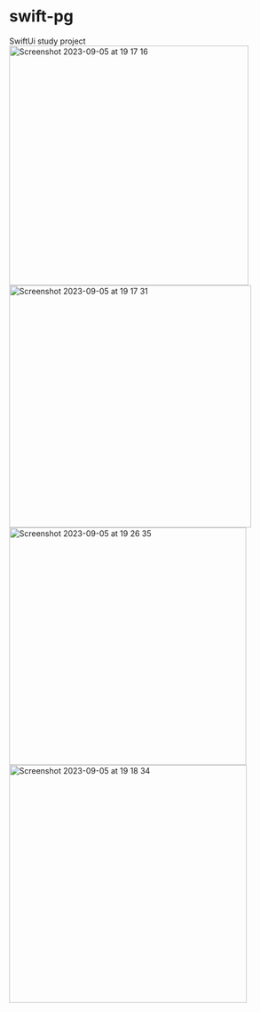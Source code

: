 # swift-pg
SwiftUi study project
<img width="431" alt="Screenshot 2023-09-05 at 19 17 16" src="https://github.com/a-chernyshova/swift-pg/assets/20472372/247c3f50-22b4-4234-9650-61aa01153a99">
<img width="436" alt="Screenshot 2023-09-05 at 19 17 31" src="https://github.com/a-chernyshova/swift-pg/assets/20472372/b6da2471-27dc-4cb0-aa16-3991313aa0f9">
<img width="427" alt="Screenshot 2023-09-05 at 19 26 35" src="https://github.com/a-chernyshova/swift-pg/assets/20472372/a8082c72-7f34-4330-ae55-d0aefb39787b">
<img width="428" alt="Screenshot 2023-09-05 at 19 18 34" src="https://github.com/a-chernyshova/swift-pg/assets/20472372/0f1475fd-e2a2-4b62-8d76-8d865e5441cd">
